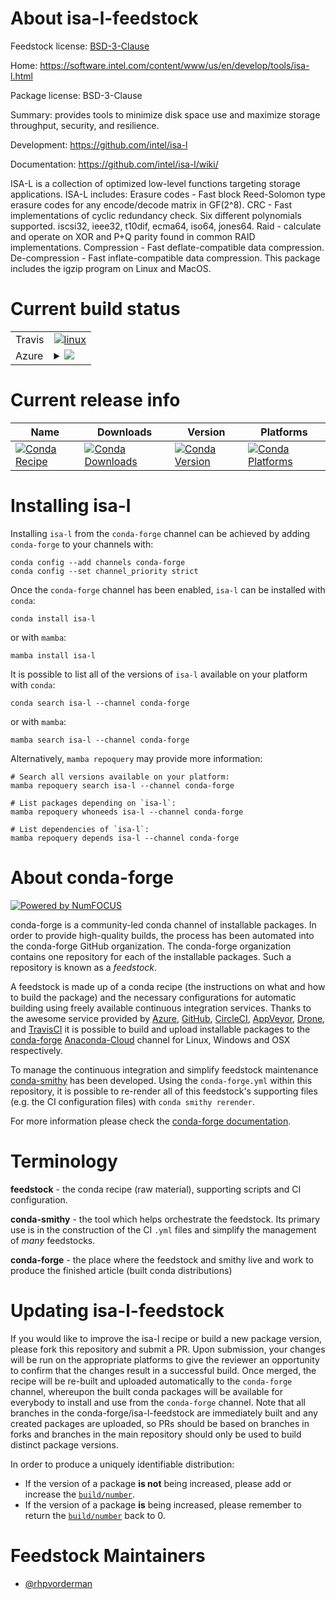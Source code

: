 About isa-l-feedstock
=====================

Feedstock license: [BSD-3-Clause](https://github.com/conda-forge/isa-l-feedstock/blob/main/LICENSE.txt)

Home: https://software.intel.com/content/www/us/en/develop/tools/isa-l.html

Package license: BSD-3-Clause

Summary: provides tools to minimize disk space use and maximize storage throughput, security, and resilience.

Development: https://github.com/intel/isa-l

Documentation: https://github.com/intel/isa-l/wiki/

ISA-L is a collection of optimized low-level functions targeting storage applications. ISA-L includes:
Erasure codes - Fast block Reed-Solomon type erasure codes for any encode/decode matrix in GF(2^8).
CRC - Fast implementations of cyclic redundancy check. Six different polynomials supported.
    iscsi32, ieee32, t10dif, ecma64, iso64, jones64.
Raid - calculate and operate on XOR and P+Q parity found in common RAID implementations.
Compression - Fast deflate-compatible data compression.
De-compression - Fast inflate-compatible data compression.
This package includes the igzip program on Linux and MacOS.


Current build status
====================


<table><tr>
    <td>Travis</td>
    <td>
      <a href="https://app.travis-ci.com/conda-forge/isa-l-feedstock">
        <img alt="linux" src="https://img.shields.io/travis/com/conda-forge/isa-l-feedstock/main.svg?label=Linux">
      </a>
    </td>
  </tr>
    
  <tr>
    <td>Azure</td>
    <td>
      <details>
        <summary>
          <a href="https://dev.azure.com/conda-forge/feedstock-builds/_build/latest?definitionId=10228&branchName=main">
            <img src="https://dev.azure.com/conda-forge/feedstock-builds/_apis/build/status/isa-l-feedstock?branchName=main">
          </a>
        </summary>
        <table>
          <thead><tr><th>Variant</th><th>Status</th></tr></thead>
          <tbody><tr>
              <td>linux_64</td>
              <td>
                <a href="https://dev.azure.com/conda-forge/feedstock-builds/_build/latest?definitionId=10228&branchName=main">
                  <img src="https://dev.azure.com/conda-forge/feedstock-builds/_apis/build/status/isa-l-feedstock?branchName=main&jobName=linux&configuration=linux%20linux_64_" alt="variant">
                </a>
              </td>
            </tr><tr>
              <td>linux_aarch64</td>
              <td>
                <a href="https://dev.azure.com/conda-forge/feedstock-builds/_build/latest?definitionId=10228&branchName=main">
                  <img src="https://dev.azure.com/conda-forge/feedstock-builds/_apis/build/status/isa-l-feedstock?branchName=main&jobName=linux&configuration=linux%20linux_aarch64_" alt="variant">
                </a>
              </td>
            </tr><tr>
              <td>linux_ppc64le</td>
              <td>
                <a href="https://dev.azure.com/conda-forge/feedstock-builds/_build/latest?definitionId=10228&branchName=main">
                  <img src="https://dev.azure.com/conda-forge/feedstock-builds/_apis/build/status/isa-l-feedstock?branchName=main&jobName=linux&configuration=linux%20linux_ppc64le_" alt="variant">
                </a>
              </td>
            </tr><tr>
              <td>osx_64</td>
              <td>
                <a href="https://dev.azure.com/conda-forge/feedstock-builds/_build/latest?definitionId=10228&branchName=main">
                  <img src="https://dev.azure.com/conda-forge/feedstock-builds/_apis/build/status/isa-l-feedstock?branchName=main&jobName=osx&configuration=osx%20osx_64_" alt="variant">
                </a>
              </td>
            </tr><tr>
              <td>win_64</td>
              <td>
                <a href="https://dev.azure.com/conda-forge/feedstock-builds/_build/latest?definitionId=10228&branchName=main">
                  <img src="https://dev.azure.com/conda-forge/feedstock-builds/_apis/build/status/isa-l-feedstock?branchName=main&jobName=win&configuration=win%20win_64_" alt="variant">
                </a>
              </td>
            </tr>
          </tbody>
        </table>
      </details>
    </td>
  </tr>
</table>

Current release info
====================

| Name | Downloads | Version | Platforms |
| --- | --- | --- | --- |
| [![Conda Recipe](https://img.shields.io/badge/recipe-isa--l-green.svg)](https://anaconda.org/conda-forge/isa-l) | [![Conda Downloads](https://img.shields.io/conda/dn/conda-forge/isa-l.svg)](https://anaconda.org/conda-forge/isa-l) | [![Conda Version](https://img.shields.io/conda/vn/conda-forge/isa-l.svg)](https://anaconda.org/conda-forge/isa-l) | [![Conda Platforms](https://img.shields.io/conda/pn/conda-forge/isa-l.svg)](https://anaconda.org/conda-forge/isa-l) |

Installing isa-l
================

Installing `isa-l` from the `conda-forge` channel can be achieved by adding `conda-forge` to your channels with:

```
conda config --add channels conda-forge
conda config --set channel_priority strict
```

Once the `conda-forge` channel has been enabled, `isa-l` can be installed with `conda`:

```
conda install isa-l
```

or with `mamba`:

```
mamba install isa-l
```

It is possible to list all of the versions of `isa-l` available on your platform with `conda`:

```
conda search isa-l --channel conda-forge
```

or with `mamba`:

```
mamba search isa-l --channel conda-forge
```

Alternatively, `mamba repoquery` may provide more information:

```
# Search all versions available on your platform:
mamba repoquery search isa-l --channel conda-forge

# List packages depending on `isa-l`:
mamba repoquery whoneeds isa-l --channel conda-forge

# List dependencies of `isa-l`:
mamba repoquery depends isa-l --channel conda-forge
```


About conda-forge
=================

[![Powered by
NumFOCUS](https://img.shields.io/badge/powered%20by-NumFOCUS-orange.svg?style=flat&colorA=E1523D&colorB=007D8A)](https://numfocus.org)

conda-forge is a community-led conda channel of installable packages.
In order to provide high-quality builds, the process has been automated into the
conda-forge GitHub organization. The conda-forge organization contains one repository
for each of the installable packages. Such a repository is known as a *feedstock*.

A feedstock is made up of a conda recipe (the instructions on what and how to build
the package) and the necessary configurations for automatic building using freely
available continuous integration services. Thanks to the awesome service provided by
[Azure](https://azure.microsoft.com/en-us/services/devops/), [GitHub](https://github.com/),
[CircleCI](https://circleci.com/), [AppVeyor](https://www.appveyor.com/),
[Drone](https://cloud.drone.io/welcome), and [TravisCI](https://travis-ci.com/)
it is possible to build and upload installable packages to the
[conda-forge](https://anaconda.org/conda-forge) [Anaconda-Cloud](https://anaconda.org/)
channel for Linux, Windows and OSX respectively.

To manage the continuous integration and simplify feedstock maintenance
[conda-smithy](https://github.com/conda-forge/conda-smithy) has been developed.
Using the ``conda-forge.yml`` within this repository, it is possible to re-render all of
this feedstock's supporting files (e.g. the CI configuration files) with ``conda smithy rerender``.

For more information please check the [conda-forge documentation](https://conda-forge.org/docs/).

Terminology
===========

**feedstock** - the conda recipe (raw material), supporting scripts and CI configuration.

**conda-smithy** - the tool which helps orchestrate the feedstock.
                   Its primary use is in the construction of the CI ``.yml`` files
                   and simplify the management of *many* feedstocks.

**conda-forge** - the place where the feedstock and smithy live and work to
                  produce the finished article (built conda distributions)


Updating isa-l-feedstock
========================

If you would like to improve the isa-l recipe or build a new
package version, please fork this repository and submit a PR. Upon submission,
your changes will be run on the appropriate platforms to give the reviewer an
opportunity to confirm that the changes result in a successful build. Once
merged, the recipe will be re-built and uploaded automatically to the
`conda-forge` channel, whereupon the built conda packages will be available for
everybody to install and use from the `conda-forge` channel.
Note that all branches in the conda-forge/isa-l-feedstock are
immediately built and any created packages are uploaded, so PRs should be based
on branches in forks and branches in the main repository should only be used to
build distinct package versions.

In order to produce a uniquely identifiable distribution:
 * If the version of a package **is not** being increased, please add or increase
   the [``build/number``](https://docs.conda.io/projects/conda-build/en/latest/resources/define-metadata.html#build-number-and-string).
 * If the version of a package **is** being increased, please remember to return
   the [``build/number``](https://docs.conda.io/projects/conda-build/en/latest/resources/define-metadata.html#build-number-and-string)
   back to 0.

Feedstock Maintainers
=====================

* [@rhpvorderman](https://github.com/rhpvorderman/)

